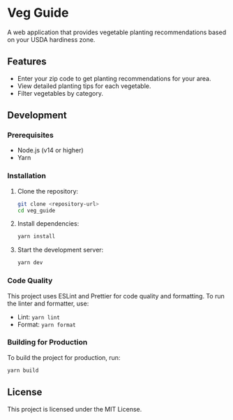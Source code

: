 # Veg Guide

A web application that provides vegetable planting recommendations based on your USDA hardiness zone.

## Features

- Enter your zip code to get planting recommendations for your area.
- View detailed planting tips for each vegetable.
- Filter vegetables by category.

## Development

### Prerequisites

- Node.js (v14 or higher)
- Yarn

### Installation

1. Clone the repository:
   ```bash
   git clone <repository-url>
   cd veg_guide
   ```

2. Install dependencies:
   ```bash
   yarn install
   ```

3. Start the development server:
   ```bash
   yarn dev
   ```

### Code Quality

This project uses ESLint and Prettier for code quality and formatting. To run the linter and formatter, use:

- Lint: `yarn lint`
- Format: `yarn format`

### Building for Production

To build the project for production, run:

```bash
yarn build
```

## License

This project is licensed under the MIT License. 